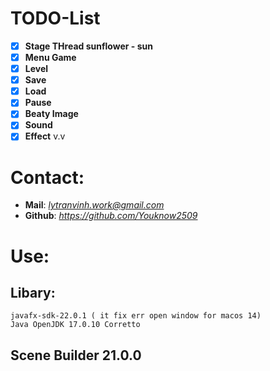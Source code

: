 
# TODO-List
- [x] **Stage THread sunflower - sun**
- [x] **Menu Game**
- [x] **Level**
- [x] **Save**
- [x] **Load**
- [x] **Pause**
- [x] **Beaty Image**
- [x] **Sound**
- [x] **Effect**
v.v

# Contact:
- **Mail**: *lytranvinh.work@gmail.com*
- **Github**: *https://github.com/Youknow2509*

# Use:
## Libary:
    javafx-sdk-22.0.1 ( it fix err open window for macos 14) 
    Java OpenJDK 17.0.10 Corretto
## Scene Builder 21.0.0


